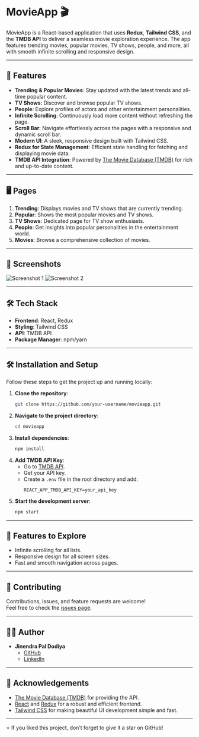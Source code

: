 
# MovieApp 🎬

MovieApp is a React-based application that uses **Redux**, **Tailwind CSS**, and the **TMDB API** to deliver a seamless movie exploration experience. The app features trending movies, popular movies, TV shows, people, and more, all with smooth infinite scrolling and responsive design.

---

## 🚀 Features

- **Trending & Popular Movies**: Stay updated with the latest trends and all-time popular content.
- **TV Shows**: Discover and browse popular TV shows.
- **People**: Explore profiles of actors and other entertainment personalities.
- **Infinite Scrolling**: Continuously load more content without refreshing the page.
- **Scroll Bar**: Navigate effortlessly across the pages with a responsive and dynamic scroll bar.
- **Modern UI**: A sleek, responsive design built with Tailwind CSS.
- **Redux for State Management**: Efficient state handling for fetching and displaying movie data.
- **TMDB API Integration**: Powered by [The Movie Database (TMDB)](https://www.themoviedb.org/) for rich and up-to-date content.

---

## 🖥️ Pages

1. **Trending**: Displays movies and TV shows that are currently trending.
2. **Popular**: Shows the most popular movies and TV shows.
3. **TV Shows**: Dedicated page for TV show enthusiasts.
4. **People**: Get insights into popular personalities in the entertainment world.
5. **Movies**: Browse a comprehensive collection of movies.

---

## 📸 Screenshots

![Screenshot 1](https://github.com/your-username/your-repository-name/assets/images/screenshot1.png)
![Screenshot 2](https://github.com/your-username/your-repository-name/assets/images/screenshot2.png)

---

## 🛠️ Tech Stack

- **Frontend**: React, Redux
- **Styling**: Tailwind CSS
- **API**: TMDB API
- **Package Manager**: npm/yarn

---

## 🛠️ Installation and Setup

Follow these steps to get the project up and running locally:

1. **Clone the repository**:
   ```bash
   git clone https://github.com/your-username/movieapp.git
   ```
2. **Navigate to the project directory**:
   ```bash
   cd movieapp
   ```
3. **Install dependencies**:
   ```bash
   npm install
   ```
4. **Add TMDB API Key**:
   - Go to [TMDB API](https://www.themoviedb.org/documentation/api).
   - Get your API key.
   - Create a `.env` file in the root directory and add:
     ```
     REACT_APP_TMDB_API_KEY=your_api_key
     ```
5. **Start the development server**:
   ```bash
   npm start
   ```

---

## 🌟 Features to Explore

- Infinite scrolling for all lists.
- Responsive design for all screen sizes.
- Fast and smooth navigation across pages.

---

## 🤝 Contributing

Contributions, issues, and feature requests are welcome!  
Feel free to check the [issues page](https://github.com/your-username/movieapp/issues).

---

## 👨‍💻 Author

- **Jinendra Pal Dodiya**  
  - [GitHub](https://github.com/your-username)
  - [LinkedIn](https://linkedin.com/in/your-profile)

---

## 🙏 Acknowledgements

- [The Movie Database (TMDB)](https://www.themoviedb.org/) for providing the API.
- [React](https://reactjs.org/) and [Redux](https://redux.js.org/) for a robust and efficient frontend.
- [Tailwind CSS](https://tailwindcss.com/) for making beautiful UI development simple and fast.

---

⭐ If you liked this project, don’t forget to give it a star on GitHub!
